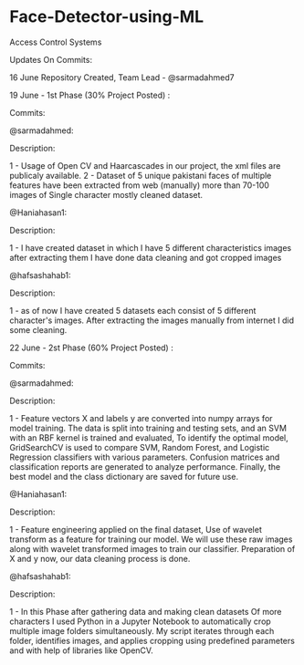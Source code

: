 # Face-Detector-using-ML
Access Control Systems

Updates On Commits:

16 June Repository Created, Team Lead - @sarmadahmed7

19 June - 1st Phase (30% Project Posted) :

Commits:

@sarmadahmed:

Description:

1 - Usage of Open CV and Haarcascades in our project, the xml files are publicaly available.
2 - Dataset of 5 unique pakistani faces of multiple features have been extracted from web (manually) more than 70-100 images of Single character mostly cleaned dataset.

@Haniahasan1:

Description:

1 - I have created dataset in which I have 5 different characteristics images after extracting them I have done data cleaning and got cropped images

@hafsashahab1:

Description:

1 - as of now I have created 5 datasets each consist of 5 different character's images. After extracting the images manually from internet I did some cleaning.

22 June - 2st Phase (60% Project Posted) :

Commits:

@sarmadahmed:

Description:

1 - Feature vectors X and labels y are converted into numpy arrays for model training. The data is split into training and testing sets, and an SVM with an RBF kernel is trained and evaluated, To identify the optimal model, GridSearchCV is used to compare SVM, Random Forest, and Logistic Regression classifiers with various parameters. Confusion matrices and classification reports are generated to analyze performance. Finally, the best model and the class dictionary are saved for future use.

@Haniahasan1:

Description:

1 - Feature engineering applied on the final dataset, Use of wavelet transform as a feature for training our model. We will use these raw images along with wavelet transformed images to train our classifier. Preparation of X and y now, our data cleaning process is done.

@hafsashahab1:

Description:

1 - In this Phase after gathering data and making clean datasets Of more characters I used Python in a Jupyter Notebook to automatically crop multiple image folders simultaneously. My script iterates through each folder, identifies images, and applies cropping using predefined parameters and with help of libraries like OpenCV.
